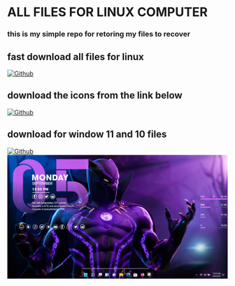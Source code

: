 # ALL FILES FOR LINUX COMPUTER
### this is my simple repo for retoring my files to recover 

## fast download all files for linux
[![Github](https://img.shields.io/badge/linux-Download-yallow?style=for-the-badge&logo=Linux)](https://www.mediafire.com/file/7p93fnzi665gru3/all.zip/file)

## download the icons from the link below
[![Github](https://img.shields.io/badge/icon-Download-red?style=for-the-badge&logo=Android)](https://www.mediafire.com/file/lefmdyrnp5sihfa/icons.zip/file)

## download for window 11 and 10 files
[![Github](https://img.shields.io/badge/windows-download-blue?style=for-the-badge&logo=Windows)](https://www.mediafire.com/file/6ivsgch8jwicguc/windows-theme.zip/file)
<img src="/img/windows.png" >
